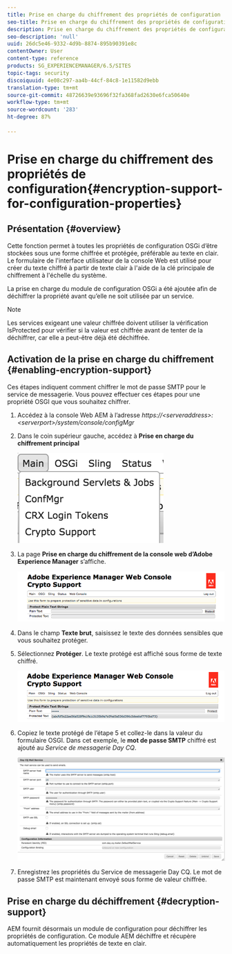 ```yaml
---
title: Prise en charge du chiffrement des propriétés de configuration
seo-title: Prise en charge du chiffrement des propriétés de configuration
description: Prise en charge du chiffrement des propriétés de configuration
seo-description: 'null'
uuid: 26dc5e46-9332-4d9b-8874-895b90391e8c
contentOwner: User
content-type: reference
products: SG_EXPERIENCEMANAGER/6.5/SITES
topic-tags: security
discoiquuid: 4e08c297-aa4b-44cf-84c8-1e11582d9ebb
translation-type: tm+mt
source-git-commit: 48726639e93696f32fa368fad2630e6fca50640e
workflow-type: tm+mt
source-wordcount: '283'
ht-degree: 87%

---
```



# Prise en charge du chiffrement des propriétés de configuration{#encryption-support-for-configuration-properties}

## Présentation {#overview}

Cette fonction permet à toutes les propriétés de configuration OSGi d’être stockées sous une forme chiffrée et protégée, préférable au texte en clair. Le formulaire de l&#39;interface utilisateur de la console Web est utilisé pour créer du texte chiffré à partir de texte clair à l&#39;aide de la clé principale de chiffrement à l&#39;échelle du système.

La prise en charge du module de configuration OSGi a été ajoutée afin de déchiffrer la propriété avant qu’elle ne soit utilisée par un service.

>[!NOTE]
>
>Les services exigeant une valeur chiffrée doivent utiliser la vérification IsProtected pour vérifier si la valeur est chiffrée avant de tenter de la déchiffrer, car elle a peut-être déjà été déchiffrée.

## Activation de la prise en charge du chiffrement {#enabling-encryption-support}

Ces étapes indiquent comment chiffrer le mot de passe SMTP pour le service de messagerie. Vous pouvez effectuer ces étapes pour une propriété OSGI que vous souhaitez chiffrer.

1. Accédez à la console Web AEM à l’adresse *https://&lt;serveraddress>:&lt;serverport>/system/console/configMgr*
1. Dans le coin supérieur gauche, accédez à **Prise en charge du chiffrement principal**

   ![chlimage_1-325](assets/chlimage_1-325.png)

1. La page **Prise en charge du chiffrement de la console web d’Adobe Experience Manager** s’affiche.

   ![screen_shot_2018-08-01at113417am](assets/screen_shot_2018-08-01at113417am.png)

1. Dans le champ **Texte brut**, saisissez le texte des données sensibles que vous souhaitez protéger.
1. Sélectionnez **Protéger**. Le texte protégé est affiché sous forme de texte chiffré.

   ![screen_shot_2018-08-01at113844am](assets/screen_shot_2018-08-01at113844am.png)

1. Copiez le texte protégé de l’étape 5 et collez-le dans la valeur du formulaire OSGI. Dans cet exemple, le **mot de passe SMTP** chiffré est ajouté au *Service de messagerie Day CQ*.

   ![screen_shot_2016-12-18at105809pm](assets/screen_shot_2016-12-18at105809pm.png)

1. Enregistrez les propriétés du Service de messagerie Day CQ. Le mot de passe SMTP est maintenant envoyé sous forme de valeur chiffrée.

## Prise en charge du déchiffrement  {#decryption-support}

AEM fournit désormais un module de configuration pour déchiffrer les propriétés de configuration. Ce module AEM déchiffre et récupère automatiquement les propriétés de texte en clair.

